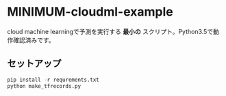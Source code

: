 # MINIMUM-cloudml-example

cloud machine learningで予測を実行する **最小の** スクリプト。Python3.5で動作確認済みです。

## セットアップ

```python
pip install -r requrements.txt
python make_tfrecords.py
```
